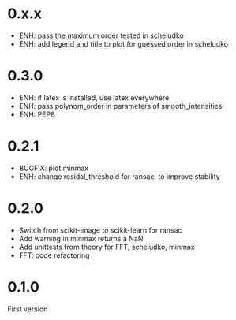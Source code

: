 
# 0.x.x

* ENH: pass the maximum order tested in scheludko
* ENH: add legend and title to plot for guessed order in scheludko

# 0.3.0

* ENH: if latex is installed, use latex everywhere
* ENH: pass polynom_order in parameters of smooth_intensities
* ENH: PEP8

# 0.2.1

* BUGFIX: plot minmax
* ENH: change residal_threshold for ransac, to improve stability


# 0.2.0

* Switch from scikit-image to scikit-learn for ransac
* Add warning in minmax returns a NaN
* Add unittests from theory for FFT, scheludko, minmax
* FFT: code refactoring


# 0.1.0

First version
